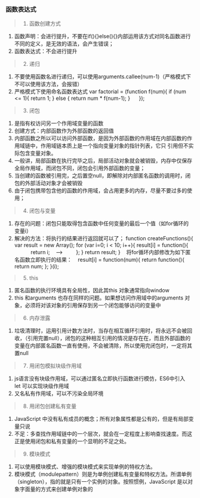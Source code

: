### 函数表达式

> 1. 函数创建方式 

1. 函数声明：会进行提升，不要在if(){}else(){}内部运用该方式对同名函数进行不同的定义，是无效的语法，会产生错误；
2. 函数表达式：不会进行提升

> 2. 递归
 
1. 不要使用函数名进行递归，可以使用arguments.callee(num-1)（严格模式下不可以使用该方法，会报错）
2. 严格模式下使用命名函数表达式
    var factorial = (function f(num){
        if (num <= 1){
            return 1;
        } else {
            return num * f(num-1);
        }
      });
      
> 3. 闭包

1. 是指有权访问另一个作用域变量的函数
2. 创建方式：内部函数作为外部函数的返回值
3. 内部函数之所以可以访问外部函数，是因为外部函数的作用域在内部函数的作用域链中，作用域链本质上是一个指向变量对象的指针列表，它只
引用但不实际包含变量对象。
4. 一般讲，局部函数在执行完毕之后，局部活动对象就会被销毁，内存中仅保存全局作用域，而闭包不同，闭包会引用外部函数的变量；
5. 当创建的函数被引用完，之后置空null，即解除对内部匿名函数的调用时，闭包的外部活动对象才会被销毁
6. 由于闭包携带包含他的函数的作用域，会占用更多的内存，尽量不要过多的使用；
    
> 4. 闭包与变量

1. 存在的问题：闭包只能取得包含函数中任何变量的最后一个值（如for循环的变量i）
2. 解决的方法：将执行的结果进行返回就可以了；
    function createFunctions(){
        var result = new Array();
        for (var i=0; i < 10; i++){
          result[i] = function(){
              return i;    -->
         };
        }
      return result;
    }
    将for循环内部修改为如下匿名函数立即执行的结果：
    result[i] = function(num){
       return function(){
         return num;
       };
      }(i);
 
> 5. this 

1. 匿名函数的执行环境具有全局性，因此其this 对象通常指向window
2. this 和arguments 也存在同样的问题。如果想访问作用域中的arguments 对象，必须将对该对象的引用保存到另一个闭包能够访问的变量中
 
> 6. 内存泄露

1. 垃圾清理时，运用引用计数方法时，当存在相互循环引用时，将永远不会被回收，（引用完置null），闭包的这种相互引用的情况是存在在，而且外部函数的变量在内部匿名函数一直有使用，不会被清除，所以使用完闭包时，一定将其置null
    
> 7. 用闭包模拟块级作用域
    
1. js语言没有块级作用域，可以通过匿名立即执行函数进行模仿，ES6中引入 let 可以实现块级作用域
2. 又名私有作用域，可以不污染全局环境
   
> 8. 用闭包创建私有变量

1. JavaScript 中没有私有成员的概念；所有对象属性都是公有的，但是有局部变量只说
2. 不足：多查找作用域链中的一个层次，就会在一定程度上影响查找速度。而这正是使用闭包和私有变量的一个显明的不足之处。
    
 > 9. 模块模式
    
1. 可以使用模块模式、增强的模块模式来实现单例的特权方法。    
2. 模块模式（modulepattern）则是为单例创建私有变量和特权方法。所谓单例（singleton），指的就是只有一个实例的对象。按照惯例，JavaScript 是以对象字面量的方式来创建单例对象的    
    
    
    
    
    
    
    
    

